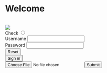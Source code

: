 <!-- thracianus.github.io
# deneme.github.io -->
<html>
    <head>
    <title>
        Selamlar
    </title>
        <link rel="stylesheet" href="style.css">
    </head>

<body>
    <h1>Welcome</h1>
    <br>
    <img src="https://cdn.freecodecamp.org/curriculum/cat-photo-app/relaxing-cat.jpg">
    <br>
    Check
<input type="radio">
<br>
<form>
<label for="name">Username</label>
<input type="text" id="name" name="name">
<br>
<label for="parola">Password</label>
<input type="text" id="pass" name="parola">
    <br>
<button type="reset">Reset</button>
<br>
<input type="submit" value="Sign in"/>
    <br>
    <input type="file" id="myFile" name="filename">
  <input type="submit">


</form>
</body>




</html>
